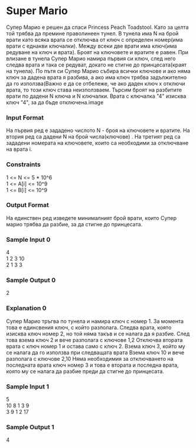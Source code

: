# Super Mario

Супер Марио е решен да спаси Princess Peach Toadstool. Като за целта той трябва да премине праволинеен тунел. В тунела има N на брой врати като всяка врата се отключва от ключ с определен номер(има врати с еднакви ключалки). Между всеки две врати има ключ(има редуване на ключ и врата). Броят на ключовете и вратите е равен. При влизане в тунела Супер Марио намира първия си ключ, след него следва врата и така се редуват, докато не стигне до принцесата(краят на тунела). По пътя си Супер Марио събира всички ключове и ако няма ключ за дадена врата я разбива, а ако има ключ трябва задължително да го използва(Важно е да се отбележе, че ако даден ключ x отключи врата, то този ключ става неизползваем. Търсим броят на разбитите врати по дадени N ключа и N ключалки. Врата с ключалка "4" изисква ключ "4", за да бъде отключена.image

### Input Format

На първия ред е зададено числото N - броя на ключовете и вратите. На втория ред са дадени N на брой числа(ключове) . На третият ред са зададени  номерата на ключовете, които са необходими за отключване на врата i.

### Constraints

1 <= N <= 5 * 10^6 <br>
1 <= A[i] <= 10^9 <br>
1 <= B[i] <= 10^9

### Output Format

На единствен ред изведете минималният брой врати, които Супер марио трябва да разбие, за да стигне до принцесата.

### Sample Input 0

4 <br>
1 2 3 10 <br>
2 1 3 3

### Sample Output 0

2

### Explanation 0

Супер Марио тръгва по тунела и намира ключ с номер 1. За момента това е единсвения ключ, с който разполага. Следва врата, която изисква ключ номер 2, но той няма такъв и се налага да я разбие. След това взема ключ 2 и вече разполага с ключове 1,2 Отключва втората врата с ключ номер 1 и остава само с ключ 2. Взема ключ 3, който му се налага да го използва при следващата врата Взема ключ 10 и вече разполага с ключове 2,10 Няма необходимия за отключването на последната врата ключ номер 3 и това е втората и последна врата, която му се налага да разбие преди да стигне до принцесата.

### Sample Input 1

5 <br>
10 8 1 3 9 <br>
3 9 1 2 17

### Sample Output 1

4
